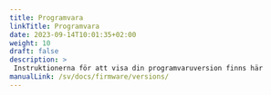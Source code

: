 ```yaml
---
title: Programvara
linkTitle: Programvara
date: 2023-09-14T10:01:35+02:00
weight: 10
draft: false
description: >
 Instruktionerna för att visa din programvaruversion finns här
manualLink: /sv/docs/firmware/versions/
---
```

<script>
  window.location.href = "/sv/docs/firmware/versions/";
</script>
